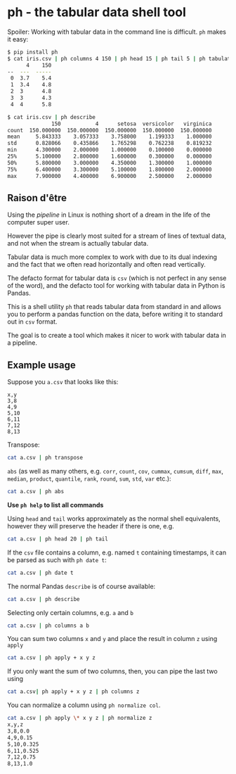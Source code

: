 # ph - the tabular data shell tool

Spoiler: Working with tabular data in the command line is difficult.  `ph` makes
it easy:

```bash
$ pip install ph
$ cat iris.csv | ph columns 4 150 | ph head 15 | ph tail 5 | ph tabulate --headers
      4    150
--  ---  -----
 0  3.7    5.4
 1  3.4    4.8
 2  3      4.8
 3  3      4.3
 4  4      5.8
```

```bash
$ cat iris.csv | ph describe
              150           4      setosa  versicolor   virginica
count  150.000000  150.000000  150.000000  150.000000  150.000000
mean     5.843333    3.057333    3.758000    1.199333    1.000000
std      0.828066    0.435866    1.765298    0.762238    0.819232
min      4.300000    2.000000    1.000000    0.100000    0.000000
25%      5.100000    2.800000    1.600000    0.300000    0.000000
50%      5.800000    3.000000    4.350000    1.300000    1.000000
75%      6.400000    3.300000    5.100000    1.800000    2.000000
max      7.900000    4.400000    6.900000    2.500000    2.000000
```

## Raison d'être

Using the _pipeline_ in Linux is nothing short of a dream in the life of the
computer super user.

However the pipe is clearly most suited for a stream of lines of textual data,
and not when the stream is actually tabular data.

Tabular data is much more complex to work with due to its dual indexing and the
fact that we often read horizontally and often read vertically.

The defacto format for tabular data is `csv` (which is not perfect in any sense
of the word), and the defacto tool for working with tabular data in Python is
Pandas.

This is a shell utility `ph` that reads tabular data from standard in and allows
you to perform a pandas function on the data, before writing it to standard out
in `csv` format.

The goal is to create a tool which makes it nicer to work with tabular data in a
pipeline.

## Example usage

Suppose you `a.csv` that looks like this:

```csv
x,y
3,8
4,9
5,10
6,11
7,12
8,13
```

Transpose:

```bash
cat a.csv | ph transpose
```

`abs` (as well as many others, e.g.  `corr`, `count`, `cov`, `cummax`, `cumsum`,
`diff`, `max`, `median`, `product`, `quantile`, `rank`, `round`, `sum`, `std`,
`var` etc.):

```bash
cat a.csv | ph abs
```

**Use `ph help` to list all commands**


Using `head` and `tail` works approximately as the normal shell equivalents,
however they will preserve the header if there is one, e.g.

```bash
cat a.csv | ph head 20 | ph tail
```

If the `csv` file contains a column, e.g. named `t` containing timestamps, it
can be parsed as such with `ph date t`:

```bash
cat a.csv | ph date t
```

The normal Pandas `describe` is of course available:

```bash
cat a.csv | ph describe
```

Selecting only certain columns, e.g. `a` and `b`

```bash
cat a.csv | ph columns a b
```

You can sum two columns `x` and `y` and place the result in column `z` using
`apply`

```bash
cat a.csv | ph apply + x y z
```

If you only want the sum of two columns, then, you can pipe the last two using

```bash
cat a.csv| ph apply + x y z | ph columns z
```

You can normalize a column using `ph normalize col`.

```bash
cat a.csv | ph apply \* x y z | ph normalize z
x,y,z
3,8,0.0
4,9,0.15
5,10,0.325
6,11,0.525
7,12,0.75
8,13,1.0
```

